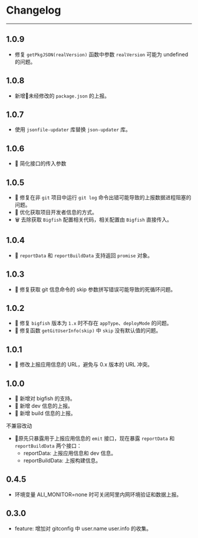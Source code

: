 # Changelog

---

## 1.0.9

- 修复 `getPkgJSON(realVersion)` 函数中参数 `realVersion` 可能为 undefined 的问题。

## 1.0.8

- 新增未经修改的 `package.json` 的上报。

## 1.0.7

- 使用 `jsonfile-updater` 库替换 `json-updater` 库。

## 1.0.6

- 🌟 简化接口的传入参数

## 1.0.5

- 🐞 修复在非 `git` 项目中运行 `git log` 命令出错可能导致的上报数据进程阻塞的问题。
- 💄 优化获取项目开发者信息的方式。
- 🗑 去除获取 `Bigfish` 配置相关代码，相关配置由 `Bigfish` 直接传入。

## 1.0.4

- 🌟 `reportData` 和 `reportBuildData` 支持返回 `promise` 对象。

## 1.0.3

- 🐞 修复获取 git 信息命令的 skip 参数拼写错误可能导致的死循环问题。

## 1.0.2

- 🐞 修复 `bigfish` 版本为 `1.x` 时不存在 `appType`、`deployMode` 的问题。
- 🐞 修复函数 `getGitUserInfo(skip)` 中 `skip` 没有默认值的问题。

## 1.0.1

- 🐞 修改上报应用信息的 URL，避免与 0.x 版本的 URL 冲突。

## 1.0.0

- 🌟 新增对 bigfish 的支持。
- 🌟 新增 dev 信息的上报。
- 🌟 新增 build 信息的上报。

不兼容改动

- 原先只暴露用于上报应用信息的 `emit` 接口，现在暴露 `reportData` 和 `reportBuildData` 两个接口：
    - reportData: 上报应用信息和 dev 信息。
    - reportBuildData: 上报构建信息。

## 0.4.5

- 环境变量 ALI_MONITOR=none 时可关闭阿里内网环境验证和数据上报。

## 0.3.0

- feature: 增加对 gitconfig 中 user.name user.info 的收集。
